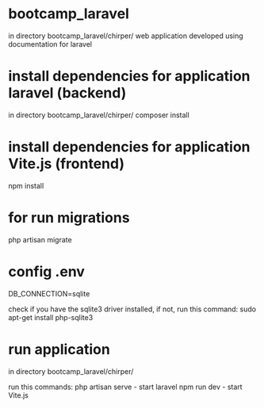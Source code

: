 # bootcamp_laravel
in directory bootcamp_laravel/chirper/
web application developed using documentation for laravel

# install dependencies for application laravel (backend)
in directory bootcamp_laravel/chirper/
composer install

# install dependencies for application Vite.js (frontend)
npm install

# for run migrations
php artisan migrate

# config .env
DB_CONNECTION=sqlite

check if you have the sqlite3 driver installed, if not, run this command:
sudo apt-get install php-sqlite3

# run application
in directory bootcamp_laravel/chirper/

run this commands:
php artisan serve - start laravel
npm run dev - start Vite.js

